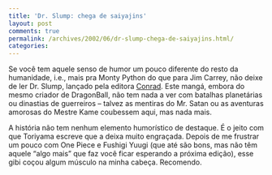 ```yaml
---
title: 'Dr. Slump: chega de saiyajins'
layout: post
comments: true
permalink: /archives/2002/06/dr-slump-chega-de-saiyajins.html/
categories:
---
```

Se você tem aquele senso de humor um pouco diferente do resto da humanidade, i.e., mais pra Monty Python do que para Jim Carrey, não deixe de ler Dr. Slump, lançado pela editora <a href="http://www.conradeditora.com.br" >Conrad</a>. Este mangá, embora do mesmo criador de DragonBall, não tem nada a ver com batalhas planetárias ou dinastias de guerreiros &#8211; talvez as mentiras do Mr. Satan ou as aventuras amorosas do Mestre Kame coubessem aqui, mas nada mais.

A história não tem nenhum elemento humorístico de destaque. É o jeito com que Toriyama escreve que a deixa muito engraçada. Depois de me frustrar um pouco com One Piece e Fushigi Yuugi (que até são bons, mas não têm aquele &#8220;algo mais&#8221; que faz você ficar esperando a próxima edição), esse gibi coçou algum músculo na minha cabeça. Recomendo.